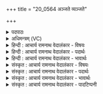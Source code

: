 +++
title = "20_0564 अञ्जते व्यञ्जते"

+++
<details><summary>पदपाठः</summary>

अ꣣ञ्ज꣡ते꣢। वि। अ꣣ञ्जते। स꣢म्। अ꣣ञ्जते। क्र꣡तु꣢꣯म्। रि꣣हन्ति। म꣡ध्वा꣢꣯। अ꣣भि꣢। अ꣣ञ्जते। सि꣡न्धोः꣢꣯। उ꣣च्छ्वासे꣢। उ꣣त्। श्वासे꣢। प꣣त꣡य꣢न्तम्। उ꣣क्ष꣡ण꣢म्। हि꣣रण्यपावाः꣢। हि꣣रण्य। पावाः꣢। प꣣शु꣢म्। अ꣣प्सु꣢। गृ꣣भ्णते। ५६४।
</details>

<details><summary>अधिमन्त्रम् (VC)</summary>

- पवमानः सोमः
- गृत्समदः शौनकः
- जगती
- निषादः
- पावमानं काण्डम्
</details>

<details><summary>हिन्दी : आचार्य रामनाथ वेदालंकार - विषयः</summary>

अगले मन्त्र में विद्वानों का कर्म वर्णित है ॥
</details>

<details><summary>हिन्दी : आचार्य रामनाथ वेदालंकार - पदार्थः</summary>

पदार्थान्वय -  उपासक लोग (क्रतुम्) कर्मवान् और प्रज्ञावान् परमात्मारूप सोम को (अञ्जते) अपने अन्दर व्यक्त करते हैं, (व्यञ्जते) विविध रूपों में व्यक्त करते हैं, (समञ्जते) उसके साथ संगम करते हैं, (रिहन्ति) उसका आस्वादन करते हैं, अर्थात् उससे प्राप्त आनन्दरस का पान करते हैं, (मध्वा) मधुर श्रद्धारस से (अभ्यञ्जते) उसे मानो लिप्त कर देते हैं। (सिन्धोः) आनन्दसागर के (उच्छ्वासे) तरङ्ग-समूह में (पतयन्तम्) मानो झूला झूलते हुए, (उक्षणम्) अपने सखाओं को भी आनन्द की लहरों से सींचते हुए (पशुम्) सर्वद्रष्टा तथा सबको दृष्टि प्रदान करनेवाले परमेश्वर को (हिरण्यपावाः) ज्योति, सत्य और आनन्दामृत से स्वयं को पवित्र करनेवाले वे विद्वान् जन (अप्सु) अपने प्राणों में (गृभ्णते) ग्रहण कर लेते हैं ॥११॥ इस मन्त्र में ‘ञ्जते’ इस अर्थहीन शब्दांश की अनेक बार आवृत्ति होने से यमकालङ्कार है। अञ्जते, व्यञ्जते, समञ्जते, रिहन्ति, अभ्यञ्जते, गृभ्णते इन अनेक क्रियाओं का एक कारक से योग होने के कारण दीपक अलङ्कार है। ‘समुद्र के उच्छ्वास में उड़ते हुए बैल को जलों में गोता लगवाते हैं, और चिकना करते हैं’ इस वाच्यार्थ के भी प्रतीत होने से प्रहेलिकालङ्कार भी है। ‘अभ्यञ्जते (मानो लिप्त करते हैं) पतयन्तम् (मानो झूला झूलते हुए) में गम्योत्प्रेक्षा है। समुद्र अचेतन होने से उच्छ्वास नहीं छोड़ता अतः उच्छ्वास की तरङ्गसमूह में लक्षणा है, तरङ्गों का ऊर्ध्वगमन व्यङ्ग्य है ॥११॥
</details>

<details><summary>हिन्दी : आचार्य रामनाथ वेदालंकार - भावार्थः</summary>

भावार्थ -  परमेश्वर के उपासक योगी जन उसे हृदय में अभिव्यक्त करके भक्तिरस से मानो स्नान कराकर जब अपने प्राणों का अङ्ग बना लेते हैं, तभी उनकी उपासना सफल होती है ॥११॥
</details>

<details><summary>संस्कृत : आचार्य रामनाथ वेदालंकार - विषयः</summary>

अथ विदुषां कर्म वर्णयति।
</details>

<details><summary>संस्कृत : आचार्य रामनाथ वेदालंकार - पदार्थः</summary>

पदार्थान्वय -  उपासकाः जनाः (क्रतुम्) क्रतुमन्तं कर्मवन्तं प्रज्ञावन्तं च परमात्मसोमम्। अत्र मत्वर्थीयस्य लुक्। (अञ्जते) स्वात्मनि व्यक्तीकुर्वन्ति, (व्यञ्जते) विविधरूपेषु व्यक्तीकुर्वन्ति, (समञ्जते) तेन सह संमिलन्ति, तम् (रिहन्ति) लिहन्ति, तत आगतम् आनन्दरसमास्वादयन्तीत्यर्थः, (मध्वा) मधुरेण श्रद्धारसेन तम् (अभ्यञ्जते) लिम्पन्तीव। (सिन्धोः) आनन्दसागरस्य (उच्छ्वासे) तरङ्गनिचये (पतयन्तम्) दोलारोहणमिव कुर्वाणम् (उक्षणम्) स्वसखीनपि आनन्दतरङ्गैः सिञ्चन्तम् (पशुम्) द्रष्टारं दर्शयितारं च तं परमेश्वरम्। पशुः पश्यतेः। निरु० ३।१६। (हिरण्यपावाः) हिरण्येन ज्योतिषा सत्येन आनन्दामृतेन च स्वात्मानं पुनन्ति ये ते विद्वांसो जनाः। ज्योतिर्हि हिरण्यम्। श० ४।३।४।२१। सत्यं वै हिरण्यम्। गो० उ० ३।१७। अमृतं वै हिरण्यम्। श० ९।४।४।५। (अप्सु) स्वकीयेषु प्राणेषु। प्राणा वा आपः। तै० ३।२।५।२। (गृभ्णते) गृह्णते। अत्र ग्रह धातोः ‘हृग्रहोर्भश्छन्दसि। अ० ३।१।८४, वा०’ इत्यनेन हस्य भः ॥११॥ ‘ञ्जते’ इति निरर्थकानां सर्वेषां बहुकृत्व आवर्तनात् यमकालङ्कारः। ‘अञ्जते, व्यञ्जते, समञ्जते, रिहन्ति, अभ्यञ्जते, गृभ्णते’ इत्येनकक्रियाणामेककारकसम्बन्धाद् दीपकालङ्कारः। समुद्रस्योच्छ्वासे उड्डीयमानं बलीवर्दं पशुम् उदकेषु गृह्णन्ति चिक्कणीकुर्वन्ति चेत्याद्यर्थस्याप्यभिधानात् प्रहेलिकालङ्कारोऽपि। ‘अभ्यञ्जते लिम्पन्तीव’, ‘पतयन्तं दोलारोहणमिव कुर्वाणम्’ इत्युभयत्र गम्योत्प्रेक्षा। सिन्धोः उच्छ्वासो न भवितुमर्हतीति तस्य तरङ्गनिचये लक्षणा, तरङ्गाणामूर्ध्वगामित्वं व्यङ्ग्यम् ॥११॥
</details>

<details><summary>संस्कृत : आचार्य रामनाथ वेदालंकार - भावार्थः</summary>

भावार्थ -  परमेश्वरस्योपासका योगिनस्तं हृदयेऽभिव्यज्य स्वभक्तिरसेन स्नपयित्वा स्वकीयानां प्राणानामङ्गतां यदा नयन्ति तदैव तेषामुपासना सफला ॥११॥
</details>

<details><summary>संस्कृत : आचार्य रामनाथ वेदालंकार - पादटिप्पनी</summary>

टिप्पनी -   १. ऋ० ९।८६।४३ ‘मधुनाभ्यञ्जते’ इति ‘पशुमासु’ इति च पाठः। अथ० १८।३।१८, ऋषिः अथर्वा, देवता यमः, पाठः ऋग्वेदवत्। साम० १६१४।
</details>